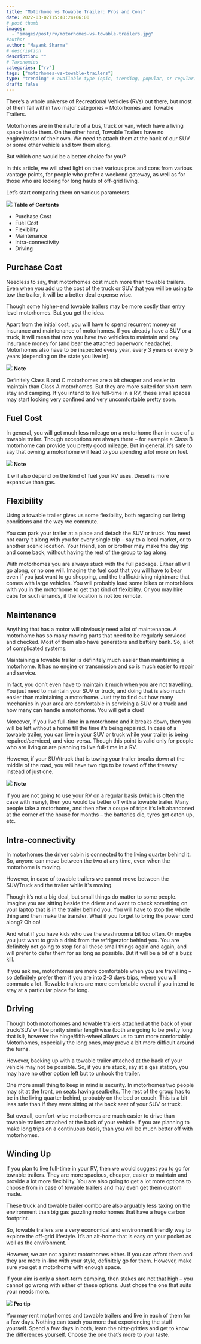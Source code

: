 ```yaml
---
title: "Motorhome vs Towable Trailer: Pros and Cons"
date: 2022-03-02T15:40:24+06:00
# post thumb
images:
  - "images/post/rv/motorhomes-vs-towable-trailers.jpg"
#author
author: "Mayank Sharma"
# description
description: ""
# Taxonomies
categories: ["rv"]
tags: ["motorhomes-vs-towable-trailers"]
type: "trending" # available type (epic, trending, popular, or regular)
draft: false
---
```


There’s a whole universe of Recreational Vehicles (RVs) out there, but most of them fall within two major categories – Motorhomes and Towable Trailers. 

Motorhomes are in the nature of a bus, truck or van, which have a living space inside them. On the other hand, Towable Trailers have no engine/motor of their own. We need to attach them at the back of our SUV or some other vehicle and tow them along. 

But which one would be a better choice for you? 

In this article, we will shed light on their various pros and cons from various vantage points, for people who prefer a weekend gateway, as well as for those who are looking for long hauls of off-grid living. 

Let’s start comparing them on various parameters.

<div class="toc-mak">
<img src="../../images/pencil.png">
<b>Table of Contents</b>
<ul>
<li>Purchase Cost</li>
<li>Fuel Cost</li>
<li>Flexibility</li>
<li>Maintenance</li>
<li>Intra-connectivity</li>
<li>Driving</li>
</ul>
</div>

## Purchase Cost

Needless to say, that motorhomes cost much more than towable trailers. Even when you add up the cost of the truck or SUV that you will be using to tow the trailer, it will be a better deal expense wise. 

Though some higher-end towable trailers may be more costly than entry level motorhomes. But you get the idea. 

Apart from the initial cost, you will have to spend recurrent money on insurance and maintenance of motorhomes. If you already have a SUV or a truck, it will mean that now you have two vehicles to maintain and pay insurance money for (and bear the attached paperwork headache). Motorhomes also have to be inspected every year, every 3 years or every 5 years (depending on the state you live in). 

<div class="toc-mak">
  <img src="../../../images/pencil.png">
  <b>Note</b><br>

Definitely Class B and C motorhomes are a bit cheaper and easier to maintain than Class A motorhomes. But they are more suited for short-term stay and camping. If you intend to live full-time in a RV, these small spaces may start looking very confined and very uncomfortable pretty soon. 
</div>


## Fuel Cost

In general, you will get much less mileage on a motorhome than in case of a towable trailer. Though exceptions are always there – for example a Class B motorhome can provide you pretty good mileage. But in general, it’s safe to say that owning a motorhome will lead to you spending a lot more on fuel. 

<div class="toc-mak">
  <img src="../../../images/pencil.png">
  <b>Note</b><br>

It will also depend on the kind of fuel your RV uses. Diesel is more expansive than gas. 
</div>


## Flexibility

Using a towable trailer gives us some flexibility, both regarding our living conditions and the way we commute. 

You can park your trailer at a place and detach the SUV or truck. You need not carry it along with you for every single trip – say to a local market, or to another scenic location. Your friend, son or brother may make the day trip and come back, without having the rest of the group to tag along. 

With motorhomes you are always stuck with the full package. Either all will go along, or no one will. Imagine the fuel cost that you will have to bear even if you just want to go shopping, and the traffic/driving nightmare that comes with large vehicles. You will probably load some bikes or motorbikes with you in the motorhome to get that kind of flexibility. Or you may hire cabs for such errands, if the location is not too remote. 


## Maintenance 

Anything that has a motor will obviously need a lot of maintenance. A motorhome has so many moving parts that need to be regularly serviced and checked. Most of them also have generators and battery bank. So, a lot of complicated systems. 

Maintaining a towable trailer is definitely much easier than maintaining a motorhome. It has no engine or transmission and so is much easier to repair and service. 

In fact, you don’t even have to maintain it much when you are not travelling. You just need to maintain your SUV or truck, and doing that is also much easier than maintaining a motorhome. Just try to find out how many mechanics in your area are comfortable in servicing a SUV or a truck and how many can handle a motorhome. You will get a clue! 

Moreover, if you live full-time in a motorhome and it breaks down, then you will be left without a home till the time it’s being repaired. In case of a towable trailer, you can live in your SUV or truck while your trailer is being repaired/serviced, and vice-versa. Though this point is valid only for people who are living or are planning to live full-time in a RV. 

However, if your SUV/truck that is towing your trailer breaks down at the middle of the road, you will have two rigs to be towed off the freeway instead of just one.

<div class="toc-mak">
  <img src="../../../images/pencil.png">
  <b>Note</b><br>

If you are not going to use your RV on a regular basis (which is often the case with many), then you would be better off with a towable trailer. Many people take a motorhome, and then after a coupe of trips it’s left abandoned at the corner of the house for months – the batteries die, tyres get eaten up, etc. 
</div>


## Intra-connectivity

In motorhomes the driver cabin is connected to the living quarter behind it. So, anyone can move between the two at any time, even when the motorhome is moving. 

However, in case of towable trailers we cannot move between the SUV/Truck and the trailer while it's moving. 

Though it’s not a big deal, but small things do matter to some people. Imagine you are sitting beside the driver and want to check something on your laptop that is in the trailer behind you. You will have to stop the whole thing and then make the transfer. What if you forget to bring the power cord along? Oh oo!

And what if you have kids who use the washroom a bit too often. Or maybe you just want to grab a drink from the refrigerator behind you. You are definitely not going to stop for all these small things again and again, and will prefer to defer them for as long as possible. But it will be a bit of a buzz kill.

If you ask me, motorhomes are more comfortable when you are travelling – so definitely prefer them if you are into 2-3 days trips, where you will commute a lot. Towable trailers are more comfortable overall if you intend to stay at a particular place for long. 


## Driving

Though both motorhomes and towable trailers attached at the back of your truck/SUV will be pretty similar lengthwise (both are going to be pretty long that is!), however the hinge/fifth-wheel allows us to turn more comfortably. Motorhomes, especially the long ones, may prove a bit more difficult around the turns. 

However, backing up with a towable trailer attached at the back of your vehicle may not be possible. So, if you are stuck, say at a gas station, you may have no other option left but to unhook the trailer. 

One more small thing to keep in mind is security. In motorhomes two people may sit at the front, on seats having seatbelts. The rest of the group has to be in the living quarter behind, probably on the bed or couch. This is a bit less safe than if they were sitting at the back seat of your SUV or truck. 

But overall, comfort-wise motorhomes are much easier to drive than towable trailers attached at the back of your vehicle. If you are planning to make long trips on a continuous basis, than you will be much better off with motorhomes. 


## Winding Up

If you plan to live full-time in your RV, then we would suggest you to go for towable trailers. They are more spacious, cheaper, easier to maintain and provide a lot more flexibility. You are also going to get a lot more options to choose from in case of towable trailers and may even get them custom made. 

These truck and towable trailer combo are also arguably less taxing on the environment than big gas guzzling motorhomes that have a huge carbon footprint. 

So, towable trailers are a very economical and environment friendly way to explore the off-grid lifestyle. It’s an alt-home that is easy on your pocket as well as the environment. 

However, we are not against motorhomes either. If you can afford them and they are more in-line with your style, definitely go for them. However, make sure you get a motorhome with enough space. 

If your aim is only a short-term camping, then stakes are not that high – you cannot go wrong with either of these options. Just chose the one that suits your needs more. 

<div class="toc-mak">
  <img src="../../../images/pencil.png">
  <b>Pro tip</b><br>

You may rent motorhomes and towable trailers and live in each of them for a few days. Nothing can teach you more that experiencing the stuff yourself. Spend a few days in both, learn the nitty-gritties and get to know the differences yourself. Choose the one that’s more to your taste. 
</div>
